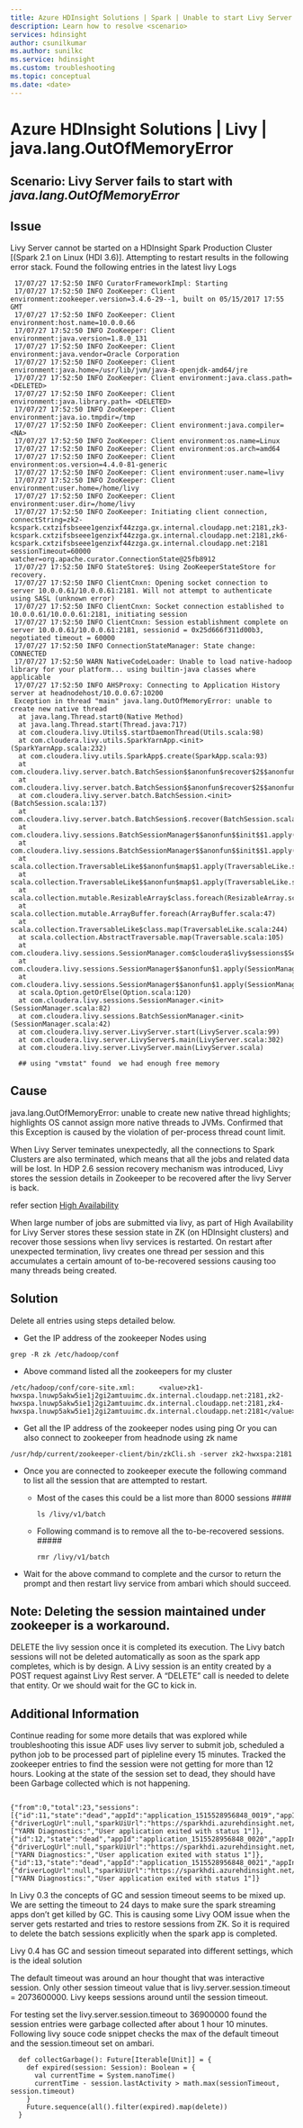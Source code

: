 ```yaml
---
title: Azure HDInsight Solutions | Spark | Unable to start Livy Server on a HDInsight Spark Cluster
description: Learn how to resolve <scenario>
services: hdinsight
author: csunilkumar
ms.author: sunilkc
ms.service: hdinsight
ms.custom: troubleshooting
ms.topic: conceptual
ms.date: <date>
---
```

# Azure HDInsight Solutions | Livy | java.lang.OutOfMemoryError

## Scenario: Livy Server fails to start with *java.lang.OutOfMemoryError*

## Issue 
Livy Server cannot be started on a HDInsight Spark Production Cluster [(Spark 2.1 on Linux (HDI 3.6)]. 
Attempting to restart results in the following error stack.
Found the following entries in the latest livy Logs 

~~~~
 17/07/27 17:52:50 INFO CuratorFrameworkImpl: Starting
 17/07/27 17:52:50 INFO ZooKeeper: Client environment:zookeeper.version=3.4.6-29--1, built on 05/15/2017 17:55 GMT
 17/07/27 17:52:50 INFO ZooKeeper: Client environment:host.name=10.0.0.66
 17/07/27 17:52:50 INFO ZooKeeper: Client environment:java.version=1.8.0_131
 17/07/27 17:52:50 INFO ZooKeeper: Client environment:java.vendor=Oracle Corporation
 17/07/27 17:52:50 INFO ZooKeeper: Client environment:java.home=/usr/lib/jvm/java-8-openjdk-amd64/jre
 17/07/27 17:52:50 INFO ZooKeeper: Client environment:java.class.path= <DELETED>
 17/07/27 17:52:50 INFO ZooKeeper: Client environment:java.library.path= <DELETED>
 17/07/27 17:52:50 INFO ZooKeeper: Client environment:java.io.tmpdir=/tmp
 17/07/27 17:52:50 INFO ZooKeeper: Client environment:java.compiler=<NA>
 17/07/27 17:52:50 INFO ZooKeeper: Client environment:os.name=Linux
 17/07/27 17:52:50 INFO ZooKeeper: Client environment:os.arch=amd64
 17/07/27 17:52:50 INFO ZooKeeper: Client environment:os.version=4.4.0-81-generic
 17/07/27 17:52:50 INFO ZooKeeper: Client environment:user.name=livy
 17/07/27 17:52:50 INFO ZooKeeper: Client environment:user.home=/home/livy
 17/07/27 17:52:50 INFO ZooKeeper: Client environment:user.dir=/home/livy
 17/07/27 17:52:50 INFO ZooKeeper: Initiating client connection, connectString=zk2-kcspark.cxtzifsbseee1genzixf44zzga.gx.internal.cloudapp.net:2181,zk3-kcspark.cxtzifsbseee1genzixf44zzga.gx.internal.cloudapp.net:2181,zk6-kcspark.cxtzifsbseee1genzixf44zzga.gx.internal.cloudapp.net:2181 sessionTimeout=60000 watcher=org.apache.curator.ConnectionState@25fb8912
 17/07/27 17:52:50 INFO StateStore$: Using ZooKeeperStateStore for recovery.
 17/07/27 17:52:50 INFO ClientCnxn: Opening socket connection to server 10.0.0.61/10.0.0.61:2181. Will not attempt to authenticate using SASL (unknown error)
 17/07/27 17:52:50 INFO ClientCnxn: Socket connection established to 10.0.0.61/10.0.0.61:2181, initiating session
 17/07/27 17:52:50 INFO ClientCnxn: Session establishment complete on server 10.0.0.61/10.0.0.61:2181, sessionid = 0x25d666f311d00b3, negotiated timeout = 60000
 17/07/27 17:52:50 INFO ConnectionStateManager: State change: CONNECTED
 17/07/27 17:52:50 WARN NativeCodeLoader: Unable to load native-hadoop library for your platform... using builtin-java classes where applicable
 17/07/27 17:52:50 INFO AHSProxy: Connecting to Application History server at headnodehost/10.0.0.67:10200
 Exception in thread "main" java.lang.OutOfMemoryError: unable to create new native thread
  at java.lang.Thread.start0(Native Method)
  at java.lang.Thread.start(Thread.java:717)
  at com.cloudera.livy.Utils$.startDaemonThread(Utils.scala:98)
  at com.cloudera.livy.utils.SparkYarnApp.<init>(SparkYarnApp.scala:232)
  at com.cloudera.livy.utils.SparkApp$.create(SparkApp.scala:93)
  at com.cloudera.livy.server.batch.BatchSession$$anonfun$recover$2$$anonfun$apply$4.apply(BatchSession.scala:117)
  at com.cloudera.livy.server.batch.BatchSession$$anonfun$recover$2$$anonfun$apply$4.apply(BatchSession.scala:116)
  at com.cloudera.livy.server.batch.BatchSession.<init>(BatchSession.scala:137)
  at com.cloudera.livy.server.batch.BatchSession$.recover(BatchSession.scala:108)
  at com.cloudera.livy.sessions.BatchSessionManager$$anonfun$$init$$1.apply(SessionManager.scala:47)
  at com.cloudera.livy.sessions.BatchSessionManager$$anonfun$$init$$1.apply(SessionManager.scala:47)
  at scala.collection.TraversableLike$$anonfun$map$1.apply(TraversableLike.scala:244)
  at scala.collection.TraversableLike$$anonfun$map$1.apply(TraversableLike.scala:244)
  at scala.collection.mutable.ResizableArray$class.foreach(ResizableArray.scala:59)
  at scala.collection.mutable.ArrayBuffer.foreach(ArrayBuffer.scala:47)
  at scala.collection.TraversableLike$class.map(TraversableLike.scala:244)
  at scala.collection.AbstractTraversable.map(Traversable.scala:105)
  at com.cloudera.livy.sessions.SessionManager.com$cloudera$livy$sessions$SessionManager$$recover(SessionManager.scala:150)
  at com.cloudera.livy.sessions.SessionManager$$anonfun$1.apply(SessionManager.scala:82)
  at com.cloudera.livy.sessions.SessionManager$$anonfun$1.apply(SessionManager.scala:82)
  at scala.Option.getOrElse(Option.scala:120)
  at com.cloudera.livy.sessions.SessionManager.<init>(SessionManager.scala:82)
  at com.cloudera.livy.sessions.BatchSessionManager.<init>(SessionManager.scala:42)
  at com.cloudera.livy.server.LivyServer.start(LivyServer.scala:99)
  at com.cloudera.livy.server.LivyServer$.main(LivyServer.scala:302)
  at com.cloudera.livy.server.LivyServer.main(LivyServer.scala)
  
  ## using "vmstat" found  we had enough free memory
~~~~

## Cause

java.lang.OutOfMemoryError: unable to create new native thread highlights; highlights OS cannot assign more native threads to JVMs.
Confirmed that this Exception is caused by the violation of per-process thread count limit.

When Livy Server teminates unexpectedly, all the connections to Spark Clusters are also terminated, which means that all the jobs and related data will be lost. In HDP 2.6 session recovery mechanism was introduced, Livy stores the session details in Zookeeper to be recovered after the livy Server is back.

refer section [High Availability](https://hortonworks.com/blog/livy-a-rest-interface-for-apache-spark/)

When large number of jobs are submitted via livy, as part of High Availability for Livy Server stores these session state in ZK (on HDInsight clusters) and recover those sessions when livy services is restarted. On restart after unexpected termination, livy creates one thread per session and this accumulates a certain amount of to-be-recovered sessions causing too many threads being created.

## Solution

Delete all entries using steps detailed below.

- Get the IP address of the zookeeper Nodes using 
~~~~  
grep -R zk /etc/hadoop/conf  
~~~~

- Above command listed all the zookeepers for my cluster 
~~~~
/etc/hadoop/conf/core-site.xml:      <value>zk1-hwxspa.lnuwp5akw5ie1j2gi2amtuuimc.dx.internal.cloudapp.net:2181,zk2-      hwxspa.lnuwp5akw5ie1j2gi2amtuuimc.dx.internal.cloudapp.net:2181,zk4-hwxspa.lnuwp5akw5ie1j2gi2amtuuimc.dx.internal.cloudapp.net:2181</value>
~~~~

- Get all the IP address of the zookeeper nodes using ping Or you can also connect to zookeeper from headnode using zk name 
~~~~  
/usr/hdp/current/zookeeper-client/bin/zkCli.sh -server zk2-hwxspa:2181   
~~~~
- Once you are connected to zookeeper execute the following command to list all the session that are attempted to restart. 
  - Most of the cases this could be a list more than 8000 sessions ####
    ~~~~  
    ls /livy/v1/batch  
    ~~~~

  - Following command is to remove all the to-be-recovered sessions. #####
    ~~~~  
    rmr /livy/v1/batch  
    ~~~~
- Wait for the above command to complete and the cursor to return the prompt and then restart livy service from ambari which should succeed. 


## Note: Deleting the session maintained under zookeeper is a workaround.
DELETE the livy session once it is completed its execution.
The Livy batch sessions will not be deleted automatically as soon as the spark app completes, which is by design. 
A Livy session is an entity created by a POST request against Livy Rest server. A “DELETE” call is needed to delete that entity. Or we should wait for the GC to kick in.

## Additional Information
Continue reading for some more details that was explored while troubleshooting this issue
ADF uses livy server to submit job, scheduled a python job to be processed part of pipleline every 15 minutes. Tracked the zookeeper entries to find the session were not getting for more than 12 hours. Looking at the state of the session set to dead, they should have been Garbage collected which is not happening.

~~~~ 

{"from":0,"total":23,"sessions":[{"id":11,"state":"dead","appId":"application_1515528956848_0019","appInfo":{"driverLogUrl":null,"sparkUiUrl":"https://sparkhdi.azurehdinsight.net/yarnui/hn/proxy/application_1515528956848_0019/"},"log":["YARN Diagnostics:","User application exited with status 1"]},{"id":12,"state":"dead","appId":"application_1515528956848_0020","appInfo":{"driverLogUrl":null,"sparkUiUrl":"https://sparkhdi.azurehdinsight.net/yarnui/hn/proxy/application_1515528956848_0020/"},"log":["YARN Diagnostics:","User application exited with status 1"]},{"id":13,"state":"dead","appId":"application_1515528956848_0021","appInfo":{"driverLogUrl":null,"sparkUiUrl":"https://sparkhdi.azurehdinsight.net/yarnui/hn/proxy/application_1515528956848_0021/"},"log":["YARN Diagnostics:","User application exited with status 1"]}

~~~~

In Livy 0.3 the concepts of GC and session timeout seems to be mixed up. We are setting the timeout to 24 days to make sure the spark streaming apps don’t get killed by GC. This is causing some Livy OOM issue when the server gets restarted and tries to restore sessions from ZK. So it is required to delete the batch sessions explicitly when the spark app is completed.

Livy 0.4 has GC and session timeout separated into different settings, which is the ideal solution

The default timeout was around an hour thought that was interactive session.  Only other session timeout value that is livy.server.session.timeout = 2073600000.
Livy keeps sessions around until the session timeout.

For testing set the livy.server.session.timeout to 36900000 found the session entries were garbage collected after about 1 hour 10 minutes.
Following livy souce code snippet checks the max of the default timeout and the session.timeout set on ambari.

~~~~
  def collectGarbage(): Future[Iterable[Unit]] = {
    def expired(session: Session): Boolean = {
      val currentTime = System.nanoTime()
      currentTime - session.lastActivity > math.max(sessionTimeout, session.timeout)
    }
    Future.sequence(all().filter(expired).map(delete))
  }
~~~~
